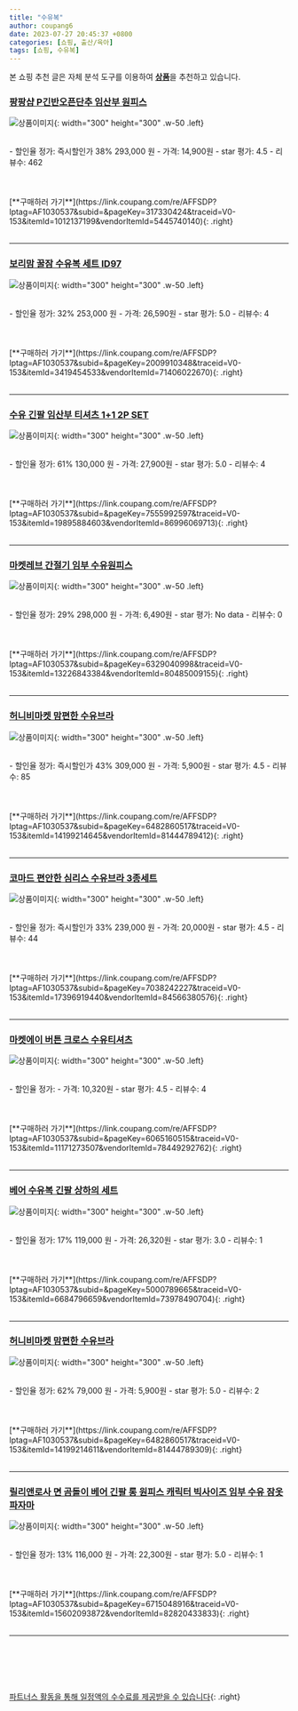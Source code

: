 ```yaml
---
title: "수유복"
author: coupang6
date: 2023-07-27 20:45:37 +0800
categories: [쇼핑, 출산/육아]
tags: [쇼핑, 수유복]
---
```


본 쇼핑 추천 글은 자체 분석 도구를 이용하여 [**상품**](https://link.coupang.com/a/bao1ui)을 추천하고 있습니다.

### [팡팡샵 P긴반오픈단추 임산부 원피스](https://link.coupang.com/re/AFFSDP?lptag=AF1030537&subid=&pageKey=317330424&traceid=V0-153&itemId=1012137199&vendorItemId=5445740140)

![상품이미지](https://thumbnail8.coupangcdn.com/thumbnails/remote/230x230ex/image/retail/images/2019/10/08/20/5/8d64be03-52f1-4829-ac49-13a1821a6b34.jpg){: width="300" height="300" .w-50 .left}


<br>
- 할인율 정가: 즉시할인가 38%  293,000   원
- 가격: 14,900원
- star 평가: 4.5
- 리뷰수: 462
<br>
<br>
<br>
<br>
[**구매하러 가기**](https://link.coupang.com/re/AFFSDP?lptag=AF1030537&subid=&pageKey=317330424&traceid=V0-153&itemId=1012137199&vendorItemId=5445740140){: .right}
<br>
<br>

---

### [보리맘 꿀잠 수유복 세트 ID97](https://link.coupang.com/re/AFFSDP?lptag=AF1030537&subid=&pageKey=2009910348&traceid=V0-153&itemId=3419454533&vendorItemId=71406022670)

![상품이미지](https://thumbnail6.coupangcdn.com/thumbnails/remote/230x230ex/image/retail/images/2020/08/21/15/3/e3a4907a-d6e2-4be6-8986-7c549b2402ac.jpg){: width="300" height="300" .w-50 .left}


<br>
- 할인율 정가: 32%  253,000   원
- 가격: 26,590원
- star 평가: 5.0
- 리뷰수: 4
<br>
<br>
<br>
<br>
[**구매하러 가기**](https://link.coupang.com/re/AFFSDP?lptag=AF1030537&subid=&pageKey=2009910348&traceid=V0-153&itemId=3419454533&vendorItemId=71406022670){: .right}
<br>
<br>

---

### [수유 긴팔 임산부 티셔츠 1+1 2P SET](https://link.coupang.com/re/AFFSDP?lptag=AF1030537&subid=&pageKey=7555992597&traceid=V0-153&itemId=19895884603&vendorItemId=86996069713)

![상품이미지](https://thumbnail10.coupangcdn.com/thumbnails/remote/230x230ex/image/vendor_inventory/6606/b21b037efd5b892269de5514b4f6a6ef7fef3c79a1811ef5397b22749f2d.jpg){: width="300" height="300" .w-50 .left}


<br>
- 할인율 정가: 61%  130,000   원
- 가격: 27,900원
- star 평가: 5.0
- 리뷰수: 4
<br>
<br>
<br>
<br>
[**구매하러 가기**](https://link.coupang.com/re/AFFSDP?lptag=AF1030537&subid=&pageKey=7555992597&traceid=V0-153&itemId=19895884603&vendorItemId=86996069713){: .right}
<br>
<br>

---

### [마켓레브 간절기 임부 수유원피스](https://link.coupang.com/re/AFFSDP?lptag=AF1030537&subid=&pageKey=6329040998&traceid=V0-153&itemId=13226843384&vendorItemId=80485009155)

![상품이미지](https://thumbnail7.coupangcdn.com/thumbnails/remote/230x230ex/image/retail/images/2022/02/08/15/9/a13c6b75-b633-42b0-beb7-310bc9fa8158.jpg){: width="300" height="300" .w-50 .left}


<br>
- 할인율 정가: 29%  298,000   원
- 가격: 6,490원
- star 평가: No data
- 리뷰수: 0
<br>
<br>
<br>
<br>
[**구매하러 가기**](https://link.coupang.com/re/AFFSDP?lptag=AF1030537&subid=&pageKey=6329040998&traceid=V0-153&itemId=13226843384&vendorItemId=80485009155){: .right}
<br>
<br>

---

### [허니비마켓 맘편한 수유브라](https://link.coupang.com/re/AFFSDP?lptag=AF1030537&subid=&pageKey=6482860517&traceid=V0-153&itemId=14199214645&vendorItemId=81444789412)

![상품이미지](https://thumbnail10.coupangcdn.com/thumbnails/remote/230x230ex/image/retail/images/2022/04/26/14/2/24ac66e6-6515-4bce-8137-049198a40129.jpg){: width="300" height="300" .w-50 .left}


<br>
- 할인율 정가: 즉시할인가 43%  309,000   원
- 가격: 5,900원
- star 평가: 4.5
- 리뷰수: 85
<br>
<br>
<br>
<br>
[**구매하러 가기**](https://link.coupang.com/re/AFFSDP?lptag=AF1030537&subid=&pageKey=6482860517&traceid=V0-153&itemId=14199214645&vendorItemId=81444789412){: .right}
<br>
<br>

---

### [코마드 편안한 심리스 수유브라 3종세트](https://link.coupang.com/re/AFFSDP?lptag=AF1030537&subid=&pageKey=7038242227&traceid=V0-153&itemId=17396919440&vendorItemId=84566380576)

![상품이미지](https://thumbnail6.coupangcdn.com/thumbnails/remote/230x230ex/image/vendor_inventory/cbd2/19f09513e9342d25e9964807a7e0a554d43e7352bef8b05bdfbd4aaf0648.jpg){: width="300" height="300" .w-50 .left}


<br>
- 할인율 정가: 즉시할인가 33%  239,000   원
- 가격: 20,000원
- star 평가: 4.5
- 리뷰수: 44
<br>
<br>
<br>
<br>
[**구매하러 가기**](https://link.coupang.com/re/AFFSDP?lptag=AF1030537&subid=&pageKey=7038242227&traceid=V0-153&itemId=17396919440&vendorItemId=84566380576){: .right}
<br>
<br>

---

### [마켓에이 버튼 크로스 수유티셔츠](https://link.coupang.com/re/AFFSDP?lptag=AF1030537&subid=&pageKey=6065160515&traceid=V0-153&itemId=11171273507&vendorItemId=78449292762)

![상품이미지](https://thumbnail8.coupangcdn.com/thumbnails/remote/230x230ex/image/rs_quotation_api/kgg9jksj/523e23f44b7640d8ac5719466d3cd56f.JPG){: width="300" height="300" .w-50 .left}


<br>
- 할인율 정가: 
- 가격: 10,320원
- star 평가: 4.5
- 리뷰수: 4
<br>
<br>
<br>
<br>
[**구매하러 가기**](https://link.coupang.com/re/AFFSDP?lptag=AF1030537&subid=&pageKey=6065160515&traceid=V0-153&itemId=11171273507&vendorItemId=78449292762){: .right}
<br>
<br>

---

### [베어 수유복 긴팔 상하의 세트](https://link.coupang.com/re/AFFSDP?lptag=AF1030537&subid=&pageKey=5000789665&traceid=V0-153&itemId=6684796659&vendorItemId=73978490704)

![상품이미지](https://thumbnail6.coupangcdn.com/thumbnails/remote/230x230ex/image/rs_quotation_api/ww41dtuy/fdd0b1d5fe5e4310b7c362128b3f6d53.jpg){: width="300" height="300" .w-50 .left}


<br>
- 할인율 정가: 17%  119,000   원
- 가격: 26,320원
- star 평가: 3.0
- 리뷰수: 1
<br>
<br>
<br>
<br>
[**구매하러 가기**](https://link.coupang.com/re/AFFSDP?lptag=AF1030537&subid=&pageKey=5000789665&traceid=V0-153&itemId=6684796659&vendorItemId=73978490704){: .right}
<br>
<br>

---

### [허니비마켓 맘편한 수유브라](https://link.coupang.com/re/AFFSDP?lptag=AF1030537&subid=&pageKey=6482860517&traceid=V0-153&itemId=14199214611&vendorItemId=81444789309)

![상품이미지](https://thumbnail7.coupangcdn.com/thumbnails/remote/230x230ex/image/retail/images/2022/04/26/14/9/747f5319-228c-496d-a777-6129e4b9ca5c.jpg){: width="300" height="300" .w-50 .left}


<br>
- 할인율 정가: 62%  79,000   원
- 가격: 5,900원
- star 평가: 5.0
- 리뷰수: 2
<br>
<br>
<br>
<br>
[**구매하러 가기**](https://link.coupang.com/re/AFFSDP?lptag=AF1030537&subid=&pageKey=6482860517&traceid=V0-153&itemId=14199214611&vendorItemId=81444789309){: .right}
<br>
<br>

---

### [릴리앤로사 면 곰돌이 베어 긴팔 롱 원피스 캐릭터 빅사이즈 임부 수유 잠옷 파자마](https://link.coupang.com/re/AFFSDP?lptag=AF1030537&subid=&pageKey=6715048916&traceid=V0-153&itemId=15602093872&vendorItemId=82820433833)

![상품이미지](https://thumbnail10.coupangcdn.com/thumbnails/remote/230x230ex/image/vendor_inventory/2c90/557951adf87ca37e24123a50b06fbfa9f9846a643fb771bfd81c1deaac53.jpg){: width="300" height="300" .w-50 .left}


<br>
- 할인율 정가: 13%  116,000   원
- 가격: 22,300원
- star 평가: 5.0
- 리뷰수: 1
<br>
<br>
<br>
<br>
[**구매하러 가기**](https://link.coupang.com/re/AFFSDP?lptag=AF1030537&subid=&pageKey=6715048916&traceid=V0-153&itemId=15602093872&vendorItemId=82820433833){: .right}
<br>
<br>

---
<br><br><br><br><br> [파트너스 활동을 통해 일정액의 수수료를 제공받을 수 있습니다](https://link.coupang.com/a/bao1ui){: .right}